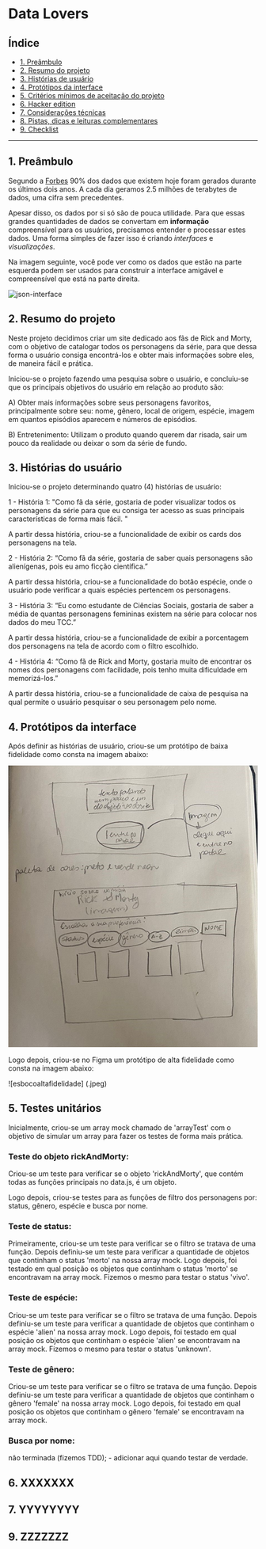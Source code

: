 # Data Lovers

## Índice

* [1. Preâmbulo](#1-preâmbulo)
* [2. Resumo do projeto](#2-resumo-do-projeto)
* [3. Histórias de usuário](#3-histórias-do-usuário)
* [4. Protótipos da interface](#4-prototipos)
* [5. Critérios mínimos de aceitação do
  projeto](#5-critérios-mínimos-de-aceitação-do-projeto)
* [6. Hacker edition](#6-hacker-edition)
* [7. Considerações técnicas](#7-considerações-técnicas)
* [8. Pistas, dicas e leituras
  complementares](#8-pistas-dicas-e-leituras-complementares)
* [9. Checklist](#9-checklist)

***

## 1. Preâmbulo

Segundo a
[Forbes](https://www.forbes.com/sites/bernardmarr/2018/05/21/how-much-data-do-we-create-every-day-the-mind-blowing-stats-everyone-should-read)
90% dos dados que existem hoje foram gerados durante os últimos dois anos. A
cada dia geramos 2.5 milhões de terabytes de dados, uma cifra sem precedentes.

Apesar disso, os dados por si só são de pouca utilidade. Para que essas grandes
quantidades de dados se convertam em **informação** compreensível para os
usuários, precisamos entender e processar estes dados. Uma forma simples de
fazer isso é criando _interfaces_ e _visualizações_.

Na imagem seguinte, você pode ver como os dados que estão na parte esquerda
podem ser usados para construir a interface amigável e compreensível que está na
parte direita.

![json-interface](https://lh4.googleusercontent.com/Tn-RPXS26pVvOTdUzRT1KVaJ-_QbFs9SpcGLxSPE43fgbHaXtFgMUInuDt7kV41DkT1j8Tt29V0LxQW7SMtC6digOIhfTXSBKdwI08wUwhD3RAqlwy0hjfmhZ2BFe91mtmCSEqysfgk)

## 2. Resumo do projeto

Neste projeto decidimos criar um site dedicado aos fãs de Rick and Morty, 
com o objetivo de catalogar todos os personagens da série, para que dessa forma o
usuário consiga encontrá-los e obter mais informações sobre eles, de maneira fácil e prática.


Iniciou-se o projeto fazendo uma pesquisa sobre o usuário, e concluiu-se que os principais objetivos do usuário em relação ao produto são:

A) Obter mais informações sobre seus personagens favoritos, principalmente sobre seu: nome, gênero, local de origem, espécie, imagem em quantos episódios aparecem e números de episódios.

B) Entretenimento: Utilizam o produto quando querem dar risada, sair um pouco da realidade ou deixar o som da série de fundo.

## 3. Histórias do usuário


Iniciou-se o projeto determinando quatro (4) histórias de usuário:

1 - História 1: "Como fã da série, gostaria de poder visualizar todos os personagens da série para que eu consiga ter acesso as suas principais características de forma mais fácil. "

A partir dessa história, criou-se a funcionalidade de exibir os cards dos personagens na tela.


2 - História 2: “Como fã da série, gostaria de saber quais personagens são alienígenas, pois eu amo ficção científica.”

A partir dessa história, criou-se a funcionalidade do botão espécie, onde o usuário pode verificar a quais espécies pertencem os personagens.


3 - História 3: “Eu como estudante de Ciências Sociais, gostaria de saber a média de quantas personagens femininas existem na série para colocar nos dados do meu TCC.”

A partir dessa história, criou-se a funcionalidade de exibir a porcentagem dos personagens na tela de acordo com o filtro escolhido.


4 - História 4:  “Como fã de Rick and Morty, gostaria muito de encontrar os nomes dos personagens com facilidade, pois tenho muita dificuldade em memorizá-los.”

A partir dessa história, criou-se a funcionalidade de caixa de pesquisa na qual permite o usuário pesquisar o seu personagem pelo nome.


## 4. Protótipos da interface


Após definir as histórias de usuário, criou-se um protótipo de baixa fidelidade como consta na imagem abaixo:

![img](prototipobaixafidelidade.png)

Logo depois, criou-se no Figma um protótipo de alta fidelidade como consta na imagem abaixo:

![esbocoaltafidelidade] (.jpeg)


## 5. Testes unitários


Inicialmente, criou-se um array mock chamado de 'arrayTest' com o objetivo de simular um array para fazer os testes de forma mais prática.

### Teste do objeto rickAndMorty: 
Criou-se um teste para verificar se o objeto 'rickAndMorty', que contém todas as funções principais no data.js, é um objeto.

Logo depois, criou-se testes para as funções de filtro dos personagens por: status, gênero, espécie e busca por nome. 

### Teste de status: 
Primeiramente, criou-se um teste para verificar se o filtro se tratava de uma função. Depois definiu-se um teste para verificar a quantidade de objetos que continham o status 'morto' na nossa array mock. Logo depois, foi testado em qual posição os objetos que continham o status 'morto' se encontravam na array mock. Fizemos o mesmo para testar o status 'vivo'.

### Teste de espécie: 
Criou-se um teste para verificar se o filtro se tratava de uma função. Depois definiu-se um teste para verificar a quantidade de objetos que continham o espécie 'alien' na nossa array mock. Logo depois, foi testado em qual posição os objetos que continham o espécie 'alien'  se encontravam na array mock. Fizemos o mesmo para testar o status 'unknown'.

### Teste de gênero: 
Criou-se um teste para verificar se o filtro se tratava de uma função. Depois definiu-se um teste para verificar a quantidade de objetos que continham o gênero 'female' na nossa array mock. Logo depois, foi testado em qual posição os objetos que continham o gênero 'female'  se encontravam na array mock. 

### Busca por nome: 
não terminada (fizemos TDD); - adicionar aqui quando testar de verdade.
  

## 6. XXXXXXX


## 7. YYYYYYYY


## 9. ZZZZZZZ
